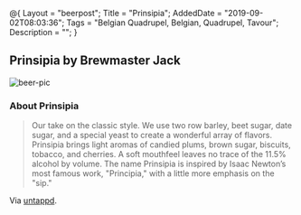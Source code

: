 @{
 Layout = "beerpost";
 Title = "Prinsipia";
 AddedDate = "2019-09-02T08:03:36";
 Tags = "Belgian Quadrupel, Belgian, Quadrupel, Tavour";
 Description = "";
 }
 

## Prinsipia by Brewmaster Jack

![beer-pic]

### About Prinsipia

> Our take on the classic style. We use two row barley, beet sugar, date sugar, and a special yeast to create a wonderful array of flavors. Prinsipia brings light aromas of candied plums, brown sugar, biscuits, tobacco, and cherries. A soft mouthfeel leaves no trace of the 11.5% alcohol by volume. The name Prinsipia is inspired by Isaac Newton’s most famous work, "Principia," with a little more emphasis on the "sip."

Via [untappd][untappd-url].

[untappd-url]: <https://untappd.com//b/brewmaster-jack-prinsipia/1893133>
[beer-pic]: https://jasonpowley.com/assets/img/2019-09-02-prinsipia.jpeg "Prinsipia by Brewmaster Jack"
